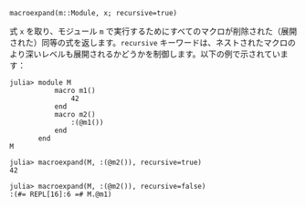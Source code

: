 ```
macroexpand(m::Module, x; recursive=true)
```

式 `x` を取り、モジュール `m` で実行するためにすべてのマクロが削除された（展開された）同等の式を返します。`recursive` キーワードは、ネストされたマクロのより深いレベルも展開されるかどうかを制御します。以下の例で示されています：

```julia-repl
julia> module M
           macro m1()
               42
           end
           macro m2()
               :(@m1())
           end
       end
M

julia> macroexpand(M, :(@m2()), recursive=true)
42

julia> macroexpand(M, :(@m2()), recursive=false)
:(#= REPL[16]:6 =# M.@m1)
```
